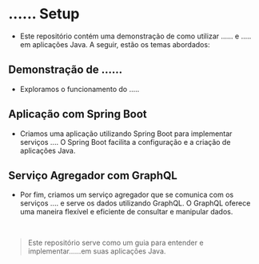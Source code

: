 # ...... Setup

- Este repositório contém uma demonstração de como utilizar ...... e ..... em aplicações Java. A seguir, estão os temas abordados:

## Demonstração de ......

- Exploramos o funcionamento do ..... 

## Aplicação com Spring Boot

- Criamos uma aplicação utilizando Spring Boot para implementar serviços .... O Spring Boot facilita a configuração e a criação de aplicações Java.

## Serviço Agregador com GraphQL

- Por fim, criamos um serviço agregador que se comunica com os serviços .... e serve os dados utilizando GraphQL. O GraphQL oferece uma maneira flexível e eficiente de consultar e manipular dados.

<br>

> Este repositório serve como um guia para entender e implementar......em suas aplicações Java.